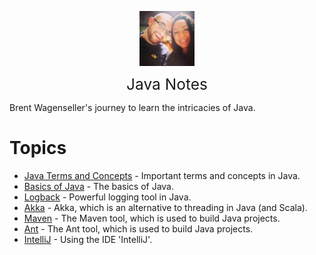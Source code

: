 <img
    src="./images/BrentAndMandi.jpg"
    width="88"
    style="display: block; width: 88px; margin: auto; margin-bottom: 1em"
/><span style="display: block; text-align: center; font-size: 1.75em;"> Java Notes </span>

Brent Wagenseller's journey to learn the intricacies of Java.

# Topics
- [Java Terms and Concepts](/learn_to_code/java/java_terms_and_concepts) - Important terms and concepts in Java.
- [Basics of Java](/learn_to_code/java/java_basics) - The basics of Java.
- [Logback](/learn_to_code/java/logback) - Powerful logging tool in Java.
- [Akka](/learn_to_code/java/akka/) - Akka, which is an alternative to threading in Java (and Scala).
- [Maven](/learn_to_code/java/maven) - The Maven tool, which is used to build Java projects.
- [Ant](/learn_to_code/java/ant) - The Ant tool, which is used to build Java projects.
- [IntelliJ](/learn_to_code/java/intellij) - Using the IDE 'IntelliJ'.



